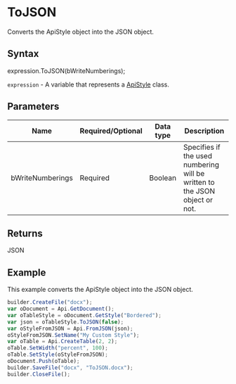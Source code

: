 # ToJSON

Converts the ApiStyle object into the JSON object.

## Syntax

expression.ToJSON(bWriteNumberings);

`expression` - A variable that represents a [ApiStyle](../ApiStyle.md) class.

## Parameters

| **Name** | **Required/Optional** | **Data type** | **Description** |
| ------------- | ------------- | ------------- | ------------- |
| bWriteNumberings | Required | Boolean | Specifies if the used numbering will be written to the JSON object or not. |

## Returns

JSON

## Example

This example converts the ApiStyle object into the JSON object.

```javascript
builder.CreateFile("docx");
var oDocument = Api.GetDocument();
var oTableStyle = oDocument.GetStyle("Bordered");
var json = oTableStyle.ToJSON(false);
var oStyleFromJSON = Api.FromJSON(json);
oStyleFromJSON.SetName("My Custom Style");
var oTable = Api.CreateTable(2, 2);
oTable.SetWidth("percent", 100);
oTable.SetStyle(oStyleFromJSON);
oDocument.Push(oTable);
builder.SaveFile("docx", "ToJSON.docx");
builder.CloseFile();
```